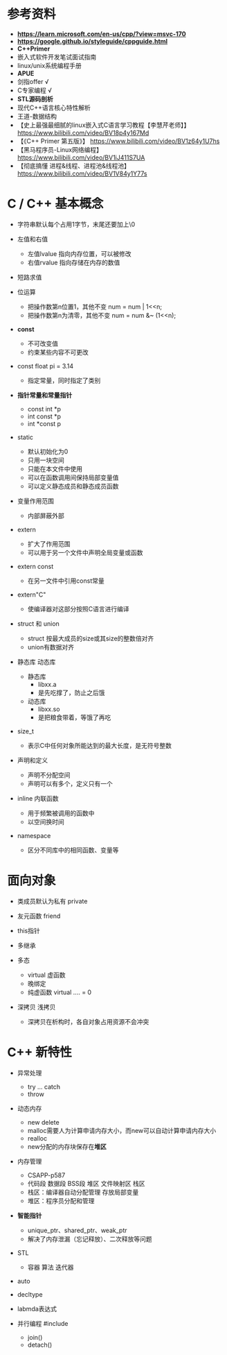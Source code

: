 <!--
 * @Author: yao fanghao
 * @Date: 2023-04-14 22:13:52
 * @LastEditTime: 2023-04-23 11:41:47
 * @LastEditors: yao fanghao
-->

# 参考资料

* **<https://learn.microsoft.com/en-us/cpp/?view=msvc-170>**
* **<https://google.github.io/styleguide/cppguide.html>**
* **C++Primer**
* 嵌入式软件开发笔试面试指南
* linux/unix系统编程手册
* **APUE**
* 剑指offer √
* C专家编程 √
* **STL源码剖析**
* 现代C++语言核心特性解析
* 王道-数据结构
* 【史上最强最细腻的linux嵌入式C语言学习教程【李慧芹老师】】 <https://www.bilibili.com/video/BV18p4y167Md>
* 【《C++ Primer 第五版》】 <https://www.bilibili.com/video/BV1z64y1U7hs>
* 【黑马程序员-Linux网络编程】 <https://www.bilibili.com/video/BV1iJ411S7UA>
* 【彻底搞懂 进程&线程、进程池&线程池】 <https://www.bilibili.com/video/BV1V84y1Y77s>

# C / C++ 基本概念

* 字符串默认每个占用1字节，末尾还要加上\0

* 左值和右值
  * 左值lvalue 指向内存位置，可以被修改
  * 右值rvalue 指向存储在内存的数值
* 短路求值

* 位运算
  * 把操作数第n位置1，其他不变 num = num | 1<<n;
  * 把操作数第n为清零，其他不变 num = num &~ (1<<n);

* **const**
  * 不可改变值
  * 约束某些内容不可更改
* const float pi = 3.14
  * 指定常量，同时指定了类别
* **指针常量和常量指针**
  * const int *p
  * int const *p
  * int *const p

* static
  * 默认初始化为0
  * 只用一块空间
  * 只能在本文件中使用
  * 可以在函数调用间保持局部变量值
  * 可以定义静态成员和静态成员函数
* 变量作用范围
  * 内部屏蔽外部
* extern
  * 扩大了作用范围
  * 可以用于另一个文件中声明全局变量或函数
* extern const
  * 在另一文件中引用const常量
* extern"C"
  * 使编译器对这部分按照C语言进行编译

* struct 和 union
  * struct 按最大成员的size或其size的整数倍对齐
  * union有数据对齐

* 静态库 动态库
  * 静态库
    * libxx.a
    * 是先吃撑了，防止之后饿
  * 动态库
    * libxx.so
    * 是把粮食带着，等饿了再吃

* size_t
  * 表示C中任何对象所能达到的最大长度，是无符号整数

* 声明和定义
  * 声明不分配空间
  * 声明可以有多个，定义只有一个

* inline 内联函数
  * 用于频繁被调用的函数中
  * 以空间换时间

* namespace
  * 区分不同库中的相同函数、变量等

# 面向对象

* 类成员默认为私有 private
  
* 友元函数 friend
  
* this指针
  
* 多继承

* 多态
  * virtual 虚函数
  * 晚绑定
  * 纯虚函数 virtual .... = 0
  
* 深拷贝 浅拷贝
  * 深拷贝在析构时，各自对象占用资源不会冲突

# C++ 新特性

* 异常处理
  * try ... catch
  * throw

* 动态内存
  * new delete
  * malloc需要人为计算申请内存大小，而new可以自动计算申请内存大小
  * realloc
  * new分配的内存块保存在**堆区**

* 内存管理
  * CSAPP-p587
  * 代码段 数据段 BSS段 堆区 文件映射区 栈区
  * 栈区：编译器自动分配管理 存放局部变量
  * 堆区：程序员分配和管理

* **智能指针**
  * unique_ptr、shared_ptr、weak_ptr
  * 解决了内存泄漏（忘记释放）、二次释放等问题

* STL
  * 容器 算法 迭代器

* auto

* decltype

* labmda表达式

* 并行编程 #include <thread>
  * join()
  * detach()
